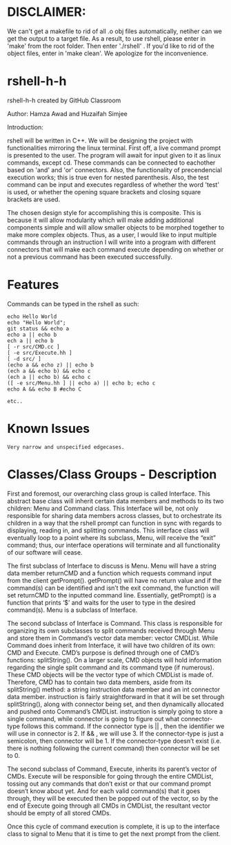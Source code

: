 # DISCLAIMER:
We can't get a makefile to rid of all .o obj files automatically, netiher can we get the output to a target file. As a result, to use rshell, please enter in 'make' from the root folder. Then enter './rshell' . If you'd like to rid of the object files, enter in 'make clean'. We apologize for the inconvenience.

# rshell-h-h
rshell-h-h created by GitHub Classroom

Author: Hamza Awad and Huzaifah Simjee


Introduction:

rshell will be written in C++. We will be designing the project with functionalities mirroring the linux terminal. First off, a live command prompt is presented to the user. The program will await for input given to it as linux commands, except cd. These commands can be connected to eachother based on 'and' and 'or' connectors. Also, the functionality of precendencial execution works; this is true even for nested parenthesis. Also, the test command can be input and executes regardless of whether the word 'test' is used, or whether the opening square brackets and closing square brackets are used.

The chosen design style for accomplishing this is composite. This is because it will allow modularity which will make adding additional components simple and will allow smaller objects to be morphed together to make more complex objects. Thus, as a user, I would like to input multiple commands through an instruction I will write into a program with different connectors that will make each command execute depending on whether or not a previous command has been executed successfully.


# Features
   Commands can be typed in the rshell as such:
	

	echo Hello World
	echo "Hello World";
	git status && echo a
	echo a || echo b
	ech a || echo b
	[ -r src/CMD.cc ]
	[ -e src/Execute.hh ]
	[ -d src/ ]
	(echo a && echo z) || echo b
	(ech a && echo b) && echo c
	(ech a || echo b) && echo c
	([ -e src/Menu.hh ] || echo a) || echo b; echo c
	echo A && echo B #echo C
	
	etc..


# Known Issues
	Very narrow and unspecified edgecases.


# Classes/Class Groups - Description

First and foremost, our overarching class group is called Interface. 
This abstract base class will inherit certain data members and methods to its two children: Menu and Command class. 
This Interface will be, not only responsible for sharing data members across classes, but to orchestrate its children in a way that the rshell prompt can function in sync with regards to displaying, reading in, and splitting commands. 
This interface class will eventually loop to a point where its subclass, Menu, will receive the “exit” command; thus, our interface operations will terminate and all functionality of our software will cease.

The first subclass of Interface to discuss is Menu. 
Menu will have a string data member returnCMD and a function which requests command input from the client getPrompt().
getPrompt() will have no return value and if the command(s) can be identified and isn’t the exit command, the function will set returnCMD to the inputted command line. 
Essentially, getPrompt() is a function that prints ‘$’ and waits for the user to type in the desired command(s). 
Menu is a subclass of Interface.

The second subclass of Interface is Command. 
This class is responsible for organizing its own subclasses to split commands received through Menu and store them in Command’s vector data member: vector<CMD> CMDList. While Command does inherit from Interface, it will have two children of its own: CMD and Execute. 
CMD’s purpose is defined through one of CMD’s functions: splitString(). 
On a larger scale, CMD objects will hold information regarding the single split command and its command type (if numerous). 
These CMD objects will be the vector type of which CMDList is made of. 
Therefore, CMD has to contain two data members, aside from its splitString() method: a string instruction data member and an int connector data member. 
instruction is fairly straightforward in that it will be set through splitString(), along with connector being set, and then dynamically allocated and pushed onto Command’s CMDList. instruction is simply going to store a single command, while connector is going to figure out what connector-type follows this command. 
If the connector type is || , then the identifier we will use in connector is 2. 
If && , we will use 3. If the connector-type is just a semicolon, then connector will be 1. 
If the connector-type doesn’t exist (i.e. there is nothing following the current command) then connector will be set to 0.

The second subclass of Command, Execute, inherits its parent’s vector of CMDs. Execute will be responsible for going through the entire CMDList, tossing out any commands that don’t exist or that our command prompt doesn’t know about yet. 
And for each valid command(s) that it goes through, they will be executed then be popped out of the vector, so by the end of Execute going through all CMDs in CMDList, the resultant vector should be empty of all stored CMDs.

Once this cycle of command execution is complete, it is up to the interface class to signal to Menu that it is time to get the next prompt from the client.
